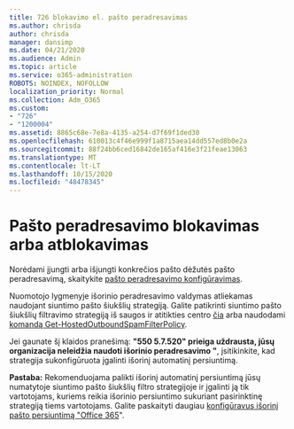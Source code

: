 ```yaml
---
title: 726 blokavimo el. pašto peradresavimas
ms.author: chrisda
author: chrisda
manager: dansimp
ms.date: 04/21/2020
ms.audience: Admin
ms.topic: article
ms.service: o365-administration
ROBOTS: NOINDEX, NOFOLLOW
localization_priority: Normal
ms.collection: Adm_O365
ms.custom:
- "726"
- "1200004"
ms.assetid: 8865c68e-7e8a-4135-a254-d7f69f1ded30
ms.openlocfilehash: 610013c4f46e999f1a8715aea14dd557ed8b0e2a
ms.sourcegitcommit: 88f24bb6ced16842de165af416e3f21feae13063
ms.translationtype: MT
ms.contentlocale: lt-LT
ms.lasthandoff: 10/15/2020
ms.locfileid: "48478345"
---
```

# <a name="blocking-or-unblocking-email-forwarding"></a>Pašto peradresavimo blokavimas arba atblokavimas

Norėdami įjungti arba išjungti konkrečios pašto dėžutės pašto peradresavimą, skaitykite [pašto peradresavimo konfigūravimas](https://docs.microsoft.com/microsoft-365/admin/email/configure-email-forwarding).

Nuomotojo lygmenyje išorinio peradresavimo valdymas atliekamas naudojant siuntimo pašto šiukšlių strategiją. Galite patikrinti siuntimo pašto šiukšlių filtravimo strategiją iš saugos ir atitikties centro [čia](https://protection.office.com/antispam) arba naudodami [komandą Get-HostedOutboundSpamFilterPolicy](https://docs.microsoft.com/powershell/module/exchange/get-hostedoutboundspamfilterpolicy).

Jei gaunate šį klaidos pranešimą: **"550 5.7.520" prieiga uždrausta, jūsų organizacija neleidžia naudoti išorinio peradresavimo "**, įsitikinkite, kad strategija sukonfigūruota įgalinti išorinį automatinį persiuntimą.

**Pastaba:** Rekomenduojama palikti išorinį automatinį persiuntimą jūsų numatytoje siuntimo pašto šiukšlių filtro strategijoje ir įgalinti ją tik vartotojams, kuriems reikia išorinio persiuntimo sukuriant pasirinktinę strategiją tiems vartotojams. Galite paskaityti daugiau [konfigūravus išorinį pašto persiuntimą "Office 365](https://docs.microsoft.com/microsoft-365/security/office-365-security/external-email-forwarding)".